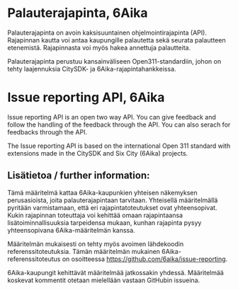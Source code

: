 # Palauterajapinta, 6Aika

Palauterajapinta on avoin kaksisuuntainen ohjelmointirajapinta (API). Rajapinnan kautta voi antaa kaupungille palautetta sekä seurata palautteen etenemistä. Rajapinnasta voi myös hakea annettuja palautteita.

Palauterajapinta perustuu kansainväliseen Open311-standardiin, johon on tehty laajennuksia CitySDK- ja 6Aika-rajapintahankkeissa.

# Issue reporting API, 6Aika

Issue reporting API is an open two way API. You can give feedback and follow the handling of the feedback through the API. You can also serach for feedbacks through the API.

The Issue reporting API is based on the international Open 311 standard with extensions made in the CitySDK and Six City (6Aika) projects.

## Lisätietoa / further information:

Tämä määritelmä kattaa 6Aika-kaupunkien yhteisen näkemyksen perusasioista, joita palauterajapintaan tarvitaan. Yhteisellä määritelmällä pyritään varmistamaan, että eri rajapintatoteutukset ovat yhteensopivat. Kukin rajapinnan toteuttaja voi kehittää omaan rajapintaansa lisätoiminnallisuuksia tarpeidensa mukaan, kunhan rajapinta pysyy yhteensopivana 6Aika-määritelmän kanssa.

Määritelmän mukaisesti on tehty myös avoimen lähdekoodin referenssitoteutuksia. Tämän määritelmän mukainen 6Aika-referenssitoteutus on osoitteessa https://github.com/6aika/issue-reporting.

6Aika-kaupungit kehittävät määritelmää jatkossakin yhdessä. Määritelmää koskevat kommentit otetaan mielellään vastaan GitHubin issueina.
